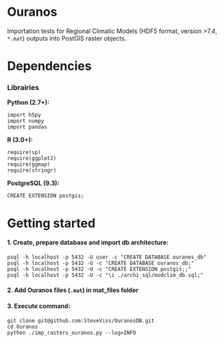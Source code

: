 Ouranos
=========

Importation tests for Regional Climatic Models (HDF5 format, version >7.4, ```*.mat```) outputs into PostGIS raster objects.

Dependencies
============

### Librairies 

**Python (2.7+):**

	import h5py
	import numpy
	import pandas

**R (3.0+):**

	require(sp)
	require(ggplot2)
	require(ggmap)
	require(stringr)

**PostgreSQL (9.3):**

	CREATE EXTENSION postgis;

Getting started
===============

#### 1. Create, prepare database and import db architecture:

	psql -h localhost -p 5432 -U user -c "CREATE DATABASE ouranos_db"
	psql -h localhost -p 5432 -U -c "CREATE DATABASE ouranos_db;"
	psql -h localhost -p 5432 -U -c "CREATE EXTENSION postgis;;"
	psql -h localhost -p 5432 -U -c "\i ./archi_sql/modclim_db.sql;"


#### 2. Add Ouranos files (```.mat```) in mat_files folder

#### 3. Execute command:

	git clone git@github.com:SteveViss/OuranosDB.git
	cd Ouranos
	python ./imp_rasters_ouranos.py --log=INFO

